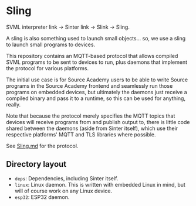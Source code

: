 # Sling

SVML interpreter link &rarr; Sinter link &rarr; Slink &rarr; Sling.

A sling is also something used to launch small objects... so, we use a sling to
launch small programs to devices.

This repository contains an MQTT-based protocol that allows compiled SVML
programs to be sent to devices to run, plus daemons that implement the protocol
for various platforms.

The initial use case is for Source Academy users to be able to write Source
programs in the Source Academy frontend and seamlessly run those programs on
embedded devices, but ultimately the daemons just receive a compiled binary and
pass it to a runtime, so this can be used for anything, really.

Note that because the protocol merely specifies the MQTT topics that devices
will receive programs from and publish output to, there is little code shared
between the daemons (aside from Sinter itself), which use their respective
platforms' MQTT and TLS libraries where possible.

See [Sling.md](./Sling.md) for the protocol.

## Directory layout

- `deps`: Dependencies, including Sinter itself.
- `linux`: Linux daemon. This is written with embedded Linux in mind, but will of course work on any Linux device.
- `esp32`: ESP32 daemon.
